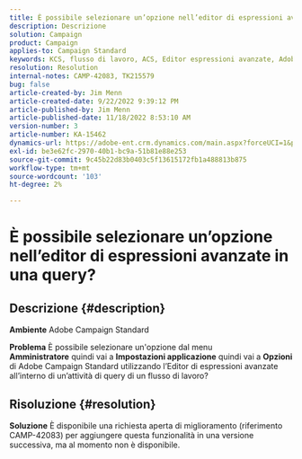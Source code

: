 ```yaml
---
title: È possibile selezionare un’opzione nell’editor di espressioni avanzate in una query?
description: Descrizione
solution: Campaign
product: Campaign
applies-to: Campaign Standard
keywords: KCS, flusso di lavoro, ACS, Editor espressioni avanzate, Adobe Campaign Standard, opzione di selezione, query, soluzione alternativa
resolution: Resolution
internal-notes: CAMP-42083, TK215579
bug: false
article-created-by: Jim Menn
article-created-date: 9/22/2022 9:39:12 PM
article-published-by: Jim Menn
article-published-date: 11/18/2022 8:53:10 AM
version-number: 3
article-number: KA-15462
dynamics-url: https://adobe-ent.crm.dynamics.com/main.aspx?forceUCI=1&pagetype=entityrecord&etn=knowledgearticle&id=3f6ed8fb-be3a-ed11-9db1-0022480866ad
exl-id: be3e62fc-2970-40b1-bc9a-51b81e88e253
source-git-commit: 9c45b22d83b0403c5f13615172fb1a488813b875
workflow-type: tm+mt
source-wordcount: '103'
ht-degree: 2%

---
```


# È possibile selezionare un’opzione nell’editor di espressioni avanzate in una query?

## Descrizione {#description}


<b>Ambiente</b>
Adobe Campaign Standard

<b>Problema</b>
È possibile selezionare un&#39;opzione dal menu <b>Amministratore</b> quindi vai a <b>Impostazioni applicazione</b> quindi vai a <b>Opzioni</b> di Adobe Campaign Standard utilizzando l’Editor di espressioni avanzate all’interno di un’attività di query di un flusso di lavoro?


## Risoluzione {#resolution}


<b>Soluzione</b>
È disponibile una richiesta aperta di miglioramento (riferimento CAMP-42083) per aggiungere questa funzionalità in una versione successiva, ma al momento non è disponibile.
